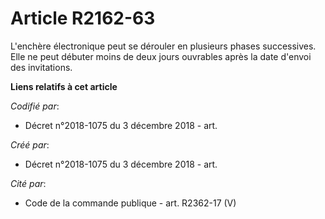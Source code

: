 # Article R2162-63

L'enchère électronique peut se dérouler en plusieurs phases successives. Elle ne peut débuter moins de deux jours ouvrables
après la date d'envoi des invitations.

**Liens relatifs à cet article**

_Codifié par_:

  - Décret n°2018-1075 du 3 décembre 2018 - art.

_Créé par_:

  - Décret n°2018-1075 du 3 décembre 2018 - art.

_Cité par_:

  - Code de la commande publique - art. R2362-17 (V)
